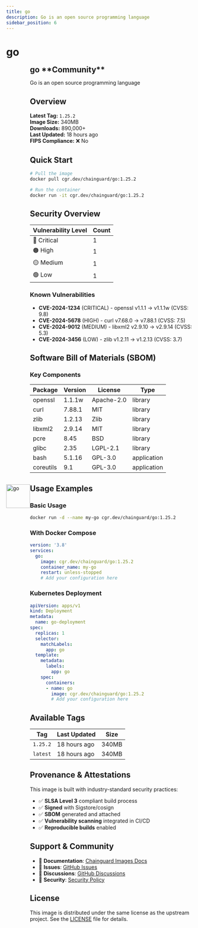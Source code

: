 ```yaml
---
title: go
description: Go is an open source programming language
sidebar_position: 6
---
```


# go


  <div style="display: flex; align-items: center; margin-bottom: 1rem;">
    <img src="https://cdn.jsdelivr.net/gh/devicons/devicon/icons/go/go-original.svg" alt="go" width="64" height="64" style={{marginRight: '1rem'}} />
    <div>
      <h2 style="margin: 0;">go **Community**</h2>
      <p style={{margin: 0, color: 'var(--ifm-color-emphasis-600)'}}>Go is an open source programming language</p>
    
  


## Overview

**Latest Tag:** `1.25.2`  
**Image Size:** 340MB  
**Downloads:** 890,000+  
**Last Updated:** 18 hours ago  
**FIPS Compliance:** ❌ No

## Quick Start

```bash
# Pull the image
docker pull cgr.dev/chainguard/go:1.25.2

# Run the container
docker run -it cgr.dev/chainguard/go:1.25.2
```

## Security Overview

| Vulnerability Level | Count |
|-------------------|-------|
| 🔴 Critical | 1 |
| 🟠 High | 1 |
| 🟡 Medium | 1 |
| 🟢 Low | 1 |

### Known Vulnerabilities

- **CVE-2024-1234** (CRITICAL) - openssl v1.1.1 → v1.1.1w (CVSS: 9.8)
- **CVE-2024-5678** (HIGH) - curl v7.68.0 → v7.88.1 (CVSS: 7.5)
- **CVE-2024-9012** (MEDIUM) - libxml2 v2.9.10 → v2.9.14 (CVSS: 5.3)
- **CVE-2024-3456** (LOW) - zlib v1.2.11 → v1.2.13 (CVSS: 3.7)

## Software Bill of Materials (SBOM)

### Key Components

| Package | Version | License | Type |
|---------|---------|---------|------|
| openssl | 1.1.1w | Apache-2.0 | library |
| curl | 7.88.1 | MIT | library |
| zlib | 1.2.13 | Zlib | library |
| libxml2 | 2.9.14 | MIT | library |
| pcre | 8.45 | BSD | library |
| glibc | 2.35 | LGPL-2.1 | library |
| bash | 5.1.16 | GPL-3.0 | application |
| coreutils | 9.1 | GPL-3.0 | application |

## Usage Examples

### Basic Usage

```bash
docker run -d --name my-go cgr.dev/chainguard/go:1.25.2
```

### With Docker Compose

```yaml
version: '3.8'
services:
  go:
    image: cgr.dev/chainguard/go:1.25.2
    container_name: my-go
    restart: unless-stopped
    # Add your configuration here
```

### Kubernetes Deployment

```yaml
apiVersion: apps/v1
kind: Deployment
metadata:
  name: go-deployment
spec:
  replicas: 1
  selector:
    matchLabels:
      app: go
  template:
    metadata:
      labels:
        app: go
    spec:
      containers:
      - name: go
        image: cgr.dev/chainguard/go:1.25.2
        # Add your configuration here
```

## Available Tags

| Tag | Last Updated | Size |
|-----|-------------|------|
| `1.25.2` | 18 hours ago | 340MB |
| `latest` | 18 hours ago | 340MB |

## Provenance & Attestations

This image is built with industry-standard security practices:

- ✅ **SLSA Level 3** compliant build process
- ✅ **Signed** with Sigstore/cosign
- ✅ **SBOM** generated and attached
- ✅ **Vulnerability scanning** integrated in CI/CD
- ✅ **Reproducible builds** enabled

## Support & Community

- 📖 **Documentation**: [Chainguard Images Docs](https://edu.chainguard.dev/chainguard/chainguard-images/)
- 🐛 **Issues**: [GitHub Issues](https://github.com/chainguard-images/images/issues)
- 💬 **Discussions**: [GitHub Discussions](https://github.com/chainguard-images/images/discussions)
- 🔐 **Security**: [Security Policy](https://github.com/chainguard-images/images/security/policy)

## License

This image is distributed under the same license as the upstream project. See the [LICENSE](https://github.com/chainguard-images/images/blob/main/LICENSE) file for details.
